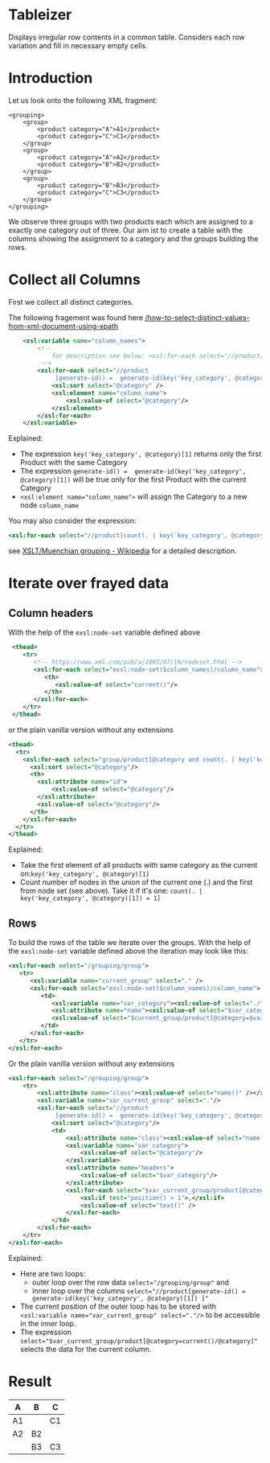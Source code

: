 # Tableizer
Displays irregular row contents in a common table. Considers each row variation and fill in necessary empty cells.

# Introduction

Let us look onto the following XML fragment:
```
<grouping>
    <group>
        <product category="A">A1</product>
        <product category="C">C1</product>
    </group>
    <group>
        <product category="A">A2</product>
        <product category="B">B2</product>
    </group>
    <group>
        <product category="B">B3</product>
        <product category="C">C3</product>
    </group>
</grouping>
```
We observe three groups with two products each which are assigned to a exactly
one category out of three. Our aim ist to create a table with the columns
showing the assignment to a category and the groups building the rows.


# Collect all Columns

First we collect all distinct categories.

The following fragement was found here
[/how-to-select-distinct-values-from-xml-document-using-xpath](https://stackoverflow.com/questions/2871707/how-to-select-distinct-values-from-xml-document-using-xpath)
```xml
    <xsl:variable name="column_names">
        <!--
            for description see below: <xsl:for-each select="//product[@category and count(. | key('products-by-category', @category)[1]) = 1]">
         -->
        <xsl:for-each select="//product
             [generate-id() =  generate-id(key('key_category', @category)[1]) ]">
            <xsl:sort select="@category" />
            <xsl:element name="column_name">
                <xsl:value-of select="@category"/>
            </xsl:element>
        </xsl:for-each>
    </xsl:variable>
```
Explained:
* The expression `key('key_category', @category)[1]` returns only the first Product
with the same Category
* The expression `generate-id() =  generate-id(key('key_category', @category)[1])`
will be true only for the first Product with the current Category
* `<xsl:element name="column_name">` will assign the Category 
to a new node `column_name`

You may also consider the expression:
```xml
<xsl:for-each select="//product[count(. | key('key_category', @category)[1]) = 1]">...</xsl:for-each>
``` 

see 
[XSLT/Muenchian grouping - Wikipedia](https://en.wikipedia.org/wiki/XSLT/Muenchian_grouping)
for a detailed description.

# Iterate over frayed data

## Column headers

With the help of the `exsl:node-set` variable defined above
```xml
 <thead>
    <tr>
       <!-- https://www.xml.com/pub/a/2003/07/16/nodeset.html -->
       <xsl:for-each select="exsl:node-set($column_names)/column_name">
          <th>
             <xsl:value-of select="current()"/>
          </th>
       </xsl:for-each>
    </tr>
 </thead>
```

or the plain vanilla version without any extensions
```xml
<thead>
  <tr>
    <xsl:for-each select="group/product[@category and count(. | key('key_category', @category)[1]) = 1]">
      <xsl:sort select="@category"/>
      <th>
        <xsl:attribute name="id">
            <xsl:value-of select="@category"/>
        </xsl:attribute>
        <xsl:value-of select="@category"/>
      </th>
    </xsl:for-each>
  </tr>
</thead>
```
Explained:
* Take the first element of all products with same
category as the current on:`key('key_category', @category)[1]`
* Count number of nodes in the union of the current one (.) 
and the first from node set (see above). Take it if it's one:
`count(. | key('key_category', @category)[1]) = 1]`

## Rows

To build the rows of the table we iterate over the groups.
With the help of the `exsl:node-set` variable defined above the iteration
may look like this:
```xml
<xsl:for-each select="/grouping/group">
   <tr>
      <xsl:variable name="current_group" select="." />
      <xsl:for-each select="exsl:node-set($column_names)/column_name">
         <td>
            <xsl:variable name="var_category"><xsl:value-of select="./text()"/></xsl:variable>
            <xsl:attribute name="name"><xsl:value-of select="$var_category"/></xsl:attribute>
            <xsl:value-of select="$current_group/product[@category=$var_category]/text()" />
         </td>
      </xsl:for-each>
   </tr>
</xsl:for-each>
```
Or the plain vanilla version without any extensions
```xml
<xsl:for-each select="/grouping/group">
    <tr>
        <xsl:attribute name="class"><xsl:value-of select="name()" /></xsl:attribute>
        <xsl:variable name="var_current_group" select="."/>
        <xsl:for-each select="//product
             [generate-id() =  generate-id(key('key_category', @category)[1]) ]">
            <xsl:sort select="@category"/>
            <td>
                <xsl:attribute name="class"><xsl:value-of select="name()" /></xsl:attribute>
                <xsl:variable name="var_category">
                    <xsl:value-of select="@category"/>
                </xsl:variable>
                <xsl:attribute name="headers">
                    <xsl:value-of select="$var_category"/>
                </xsl:attribute>
                <xsl:for-each select="$var_current_group/product[@category=$var_category]">
                    <xsl:if test="position() > 1">,</xsl:if>
                    <xsl:value-of select="text()" />
                </xsl:for-each>
            </td>
        </xsl:for-each>
    </tr>
</xsl:for-each>
```
Explained:
* Here are two loops:
  * outer loop over the row data `select="/grouping/group"` and
  * inner loop over the columns `select="//product[generate-id() =  generate-id(key('key_category', @category)[1]) ]"` 
* The current position of the outer loop has to be stored with
`<xsl:variable name="var_current_group" select="."/>` to be 
accessible in the inner loop.
* The expression `select="$var_current_group/product[@category=current()/@category]"`
selects the data for the current column.

# Result

| A   | B   | C   |
|-----|-----|-----|
| A1  |     | C1  |
 | A2  | B2  |     |
 |     | B3  | C3  |

